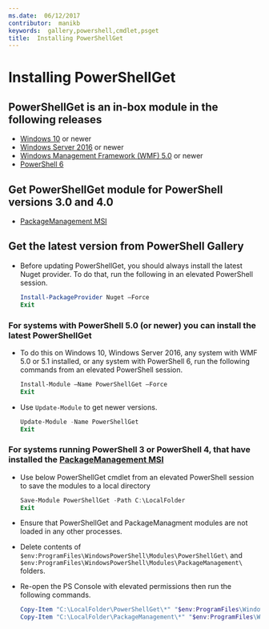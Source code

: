 ```yaml
---
ms.date:  06/12/2017
contributor:  manikb
keywords:  gallery,powershell,cmdlet,psget
title:  Installing PowerShellGet
---
```

# Installing PowerShellGet

## PowerShellGet is an in-box module in the following releases

- [Windows 10](https://www.microsoft.com/windows) or newer
- [Windows Server 2016](/windows-server/windows-server) or newer
- [Windows Management Framework (WMF) 5.0](https://www.microsoft.com/download/details.aspx?id=50395) or newer
- [PowerShell 6](https://github.com/PowerShell/PowerShell/releases)

## Get PowerShellGet module for PowerShell versions 3.0 and 4.0

- [PackageManagement MSI](https://www.microsoft.com/download/details.aspx?id=51451)

## Get the latest version from PowerShell Gallery

- Before updating PowerShellGet, you should always install the latest Nuget provider. To do that,
  run the following in an elevated PowerShell session.

  ```powershell
  Install-PackageProvider Nuget –Force
  Exit
  ```

### For systems with PowerShell 5.0 (or newer) you can install the latest PowerShellGet

- To do this on Windows 10, Windows Server 2016, any system with WMF 5.0 or 5.1 installed, or any system with PowerShell 6, run the following commands from an elevated PowerShell session.

  ```powershell
  Install-Module –Name PowerShellGet –Force
  Exit
  ```

- Use `Update-Module` to get newer versions.

  ```powershell
  Update-Module -Name PowerShellGet
  Exit
  ```

### For systems running PowerShell 3 or PowerShell 4, that have installed the [PackageManagement MSI](https://www.microsoft.com/download/details.aspx?id=51451)

- Use below PowerShellGet cmdlet from an elevated PowerShell session to save the modules to a local directory

  ```powershell
  Save-Module PowerShellGet -Path C:\LocalFolder
  Exit
  ```

- Ensure that PowerShellGet and PackageManagment modules are not loaded in any other processes.
- Delete contents of `$env:ProgramFiles\WindowsPowerShell\Modules\PowerShellGet\` and  `$env:ProgramFiles\WindowsPowerShell\Modules\PackageManagement\` folders.
- Re-open the PS Console with elevated permissions then run the following commands.

  ```powershell
  Copy-Item "C:\LocalFolder\PowerShellGet\*" "$env:ProgramFiles\WindowsPowerShell\Modules\PowerShellGet\" -Recurse -Force
  Copy-Item "C:\LocalFolder\PackageManagement\*" "$env:ProgramFiles\WindowsPowerShell\Modules\PackageManagement\" -Recurse -Force
  ```
